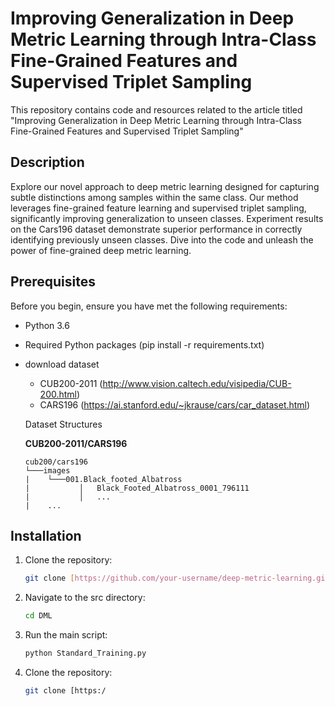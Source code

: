 # Improving Generalization in Deep Metric Learning through Intra-Class Fine-Grained Features and Supervised Triplet Sampling

This repository contains code and resources related to the article titled "Improving Generalization in Deep Metric Learning through Intra-Class Fine-Grained Features and Supervised Triplet Sampling"

## Description

Explore our novel approach to deep metric learning designed for capturing subtle distinctions among samples within the same class. Our method leverages fine-grained feature learning and supervised triplet sampling, significantly improving generalization to unseen classes. Experiment results on the Cars196 dataset demonstrate superior performance in correctly identifying previously unseen classes. Dive into the code and unleash the power of fine-grained deep metric learning.

## Prerequisites

Before you begin, ensure you have met the following requirements:
- Python 3.6
- Required Python packages (pip install -r requirements.txt)
  
- download dataset  
   * CUB200-2011 (http://www.vision.caltech.edu/visipedia/CUB-200.html)
   * CARS196 (https://ai.stanford.edu/~jkrause/cars/car_dataset.html)

    Dataset Structures
    
    __CUB200-2011/CARS196__
    ```
    cub200/cars196
    └───images
    |    └───001.Black_footed_Albatross
    |           │   Black_Footed_Albatross_0001_796111
    |           │   ...
    |    ...
    ```


## Installation

1. Clone the repository:
   ```bash
   git clone [https://github.com/your-username/deep-metric-learning.git](https://github.com/hamidehRafiee/DML.git)
   
   
2. Navigate to the src directory:
   ```bash
   cd DML
   ```

3. Run the main script:
   ```bash
   python Standard_Training.py
   ```
   
4. Clone the repository:
   ```bash
   git clone [https:/
   ```
   
